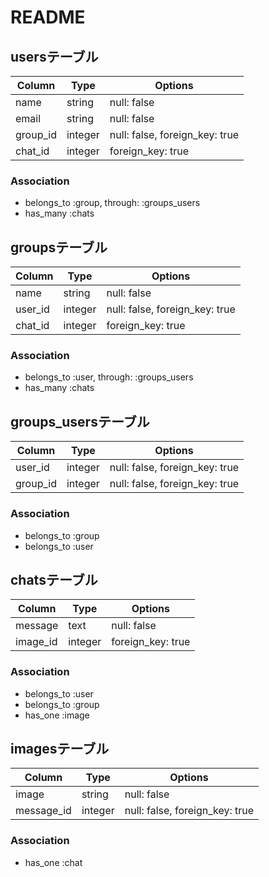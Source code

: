 # README

## usersテーブル
|Column|Type|Options|
|------|----|-------|
|name|string|null: false|
|email|string|null: false|
|group_id|integer|null: false, foreign_key: true|
|chat_id|integer|foreign_key: true|

### Association
- belongs_to :group, through: :groups_users
- has_many :chats


## groupsテーブル
|Column|Type|Options|
|------|----|-------|
|name|string|null: false|
|user_id|integer|null: false, foreign_key: true|
|chat_id|integer|foreign_key: true|

### Association
- belongs_to :user, through: :groups_users
- has_many :chats


## groups_usersテーブル
|Column|Type|Options|
|------|----|-------|
|user_id|integer|null: false, foreign_key: true|
|group_id|integer|null: false, foreign_key: true|

### Association
- belongs_to :group
- belongs_to :user


## chatsテーブル
|Column|Type|Options|
|------|----|-------|
|message|text|null: false|
|image_id|integer|foreign_key: true|

### Association
- belongs_to :user
- belongs_to :group
- has_one :image


## imagesテーブル
|Column|Type|Options|
|------|----|-------|
|image|string|null: false|
|message_id|integer|null: false, foreign_key: true|

### Association
- has_one :chat